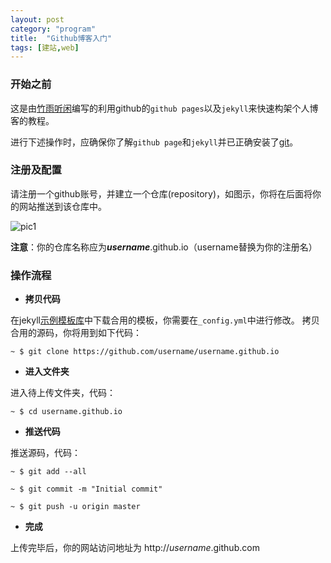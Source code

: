 ```yaml
---
layout: post
category: "program"
title:  "Github博客入门"
tags: [建站,web]
---
```

### 开始之前 ###

这是由[竹雨听闲](https://accbest.github.io/about.html)编写的利用github的`github pages`以及`jekyll`来快速构架个人博客的教程。

进行下述操作时，应确保你了解`github page`和`jekyll`并已正确安装了[git](https://www.github.com)。

### 注册及配置

请注册一个github账号，并建立一个仓库(repository)，如图示，你将在后面将你的网站推送到该仓库中。
<!-- more --> 
![pic1](http://i.imgur.com/sbZZ2HK.jpg)

**注意**：你的仓库名称应为***username***.github.io（username替换为你的注册名）

### 操作流程 ###

*  **拷贝代码**

在jekyll[示例模板库](https://github.com/jekyll/jekyll/wiki/Sites)中下载合用的模板，你需要在`_config.yml`中进行修改。
拷贝合用的源码，你将用到如下代码：


	~ $ git clone https://github.com/username/username.github.io    


*  **进入文件夹**

进入待上传文件夹，代码：


    ~ $ cd username.github.io    


*  **推送代码**

推送源码，代码：
 

    ~ $ git add --all    

    ~ $ git commit -m "Initial commit"    

    ~ $ git push -u origin master    


*  **完成**

上传完毕后，你的网站访问地址为 http://*username*.github.com


